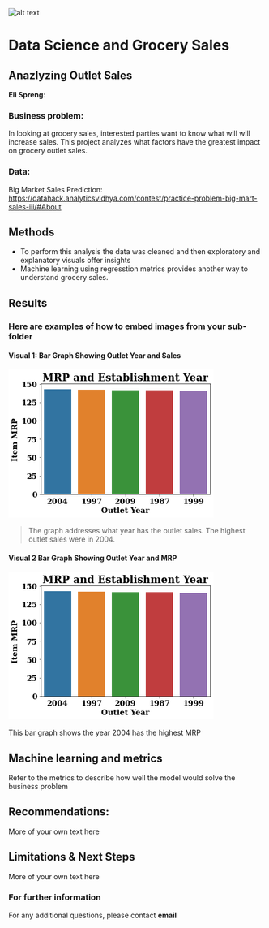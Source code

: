 ![alt text](https://learn.g2.com/hubfs/shopper%20marketing.jpg)

# Data Science and Grocery Sales
## Anazlyzing Outlet Sales  

**Eli Spreng**: 

### Business problem:

In looking at grocery sales, interested parties want to know what will will increase sales. This project analyzes what factors have the greatest impact on 
grocery outlet sales.


### Data:
Big Market Sales Prediction: https://datahack.analyticsvidhya.com/contest/practice-problem-big-mart-sales-iii/#About


## Methods
- To perform this analysis the data was cleaned and then exploratory and explanatory visuals offer insights
- Machine learning using regresstion metrics provides another way to understand grocery sales. 

## Results

### Here are examples of how to embed images from your sub-folder


#### Visual 1: Bar Graph Showing Outlet Year and Sales
![alt text](https://github.com/Elispreng/Project-1-Food-Sales-and-Store-Cultures/blob/main/Spreng%20Outlet%20Year%20and%20MRP.png)

> The graph addresses what year has the outlet sales. The highest outlet sales were in 2004.

#### Visual 2 Bar  Graph Showing Outlet Year and MRP

![alt text](https://github.com/Elispreng/Project-1-Food-Sales-and-Store-Cultures/blob/main/Spreng%20Outlet%20Year%20and%20MRP.png)


This bar graph shows the year 2004 has the highest MRP

## Machine learning and metrics

Refer to the metrics to describe how well the model would solve the business problem

## Recommendations:

More of your own text here


## Limitations & Next Steps

More of your own text here


### For further information


For any additional questions, please contact **email**
